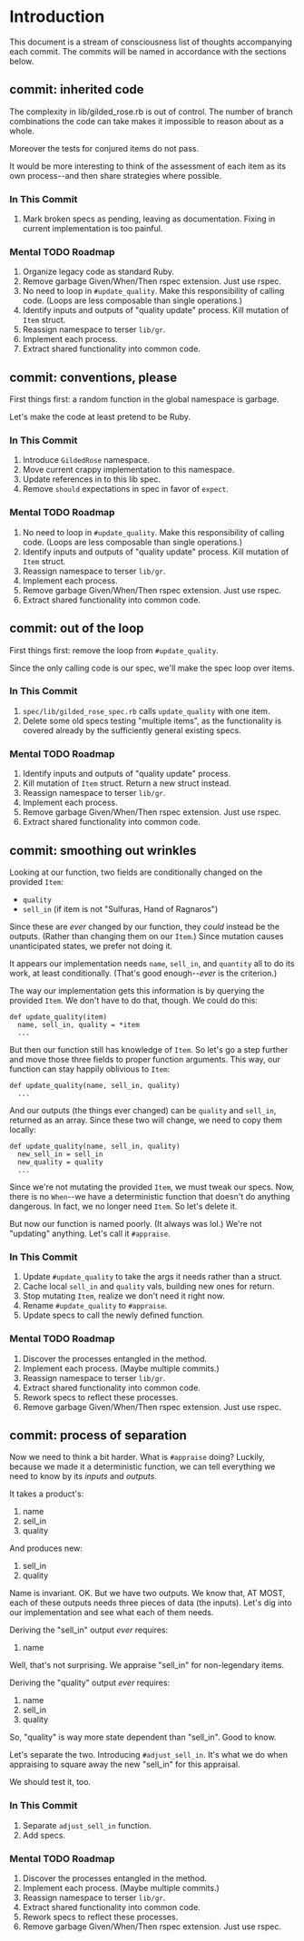 
# Introduction

This document is a stream of consciousness list of thoughts accompanying each 
commit. The commits will be named in accordance with the sections below.


## commit: inherited code

The complexity in lib/gilded\_rose.rb is out of control. The number of 
branch combinations the code can take makes it impossible to reason about 
as a whole.

Moreover the tests for conjured items do not pass.

It would be more interesting to think of the assessment of each item as its 
own process--and then share strategies where possible.

### In This Commit

1. Mark broken specs as pending, leaving as documentation. Fixing in current 
implementation is too painful.

### Mental TODO Roadmap

1. Organize legacy code as standard Ruby.
2. Remove garbage Given/When/Then rspec extension. Just use rspec.
3. No need to loop in `#update_quality`. Make this responsibility of calling 
code. (Loops are less composable than single operations.)
4. Identify inputs and outputs of "quality update" process. Kill mutation of 
`Item` struct.
5. Reassign namespace to terser `lib/gr`.
6. Implement each process.
7. Extract shared functionality into common code.


## commit: conventions, please

First things first: a random function in the global namespace is garbage.

Let's make the code at least pretend to be Ruby.

### In This Commit

1. Introduce `GildedRose` namespace.
2. Move current crappy implementation to this namespace.
3. Update references in to this lib spec.
4. Remove `should` expectations in spec in favor of `expect`.

### Mental TODO Roadmap

1. No need to loop in `#update_quality`. Make this responsibility of calling 
code. (Loops are less composable than single operations.)
2. Identify inputs and outputs of "quality update" process. Kill mutation of 
`Item` struct.
3. Reassign namespace to terser `lib/gr`.
4. Implement each process.
5. Remove garbage Given/When/Then rspec extension. Just use rspec.
6. Extract shared functionality into common code.


## commit: out of the loop

First things first: remove the loop from `#update_quality`.

Since the only calling code is our spec, we'll make the spec loop over items.

### In This Commit

1. `spec/lib/gilded_rose_spec.rb` calls `update_quality` with one item.
2. Delete some old specs testing "multiple items", as the functionality is 
covered already by the sufficiently general existing specs.

### Mental TODO Roadmap

1. Identify inputs and outputs of "quality update" process.
2. Kill mutation of `Item` struct. Return a new struct instead.
3. Reassign namespace to terser `lib/gr`.
4. Implement each process.
5. Remove garbage Given/When/Then rspec extension. Just use rspec.
6. Extract shared functionality into common code.


## commit: smoothing out wrinkles

Looking at our function, two fields are conditionally changed on the provided
`Item`:

* `quality`
* `sell_in` (if item is not "Sulfuras, Hand of Ragnaros")

Since these are *ever* changed by our function, they *could* instead be the 
outputs. (Rather than changing them on our `Item`.) Since mutation causes 
unanticipated states, we prefer not doing it.

It appears our implementation needs `name`, `sell_in`, and `quantity` all to 
do its work, at least conditionally. (That's good enough--*ever* is the 
criterion.)

The way our implementation gets this information is by querying the provided 
`Item`. We don't have to do that, though. We could do this:

    def update_quality(item)
      name, sell_in, quality = *item
      ...

But then our function still has knowledge of `Item`. So let's go a step 
further and move those three fields to proper function arguments. This way, 
our function can stay happily oblivious to `Item`:

    def update_quality(name, sell_in, quality)
      ...

And our outputs (the things ever changed) can be `quality` and `sell_in`,
returned as an array. Since these two will change, we need to copy them
locally:

    def update_quality(name, sell_in, quality)
      new_sell_in = sell_in
      new_quality = quality
      ...

Since we're not mutating the provided `Item`, we must tweak our specs. Now, 
there is no `When`--we have a deterministic function that doesn't do anything 
dangerous. In fact, we no longer need `Item`. So let's delete it.

But now our function is named poorly. (It always was lol.) We're not 
"updating" anything. Let's call it `#appraise`.

### In This Commit

1. Update `#update_quality` to take the args it needs rather than a struct.
2. Cache local `sell_in` and `quality` vals, building new ones for return.
3. Stop mutating `Item`, realize we don't need it right now.
4. Rename `#update_quality` to `#appraise`.
5. Update specs to call the newly defined function.

### Mental TODO Roadmap

1. Discover the processes entangled in the method.
2. Implement each process. (Maybe multiple commits.)
3. Reassign namespace to terser `lib/gr`.
4. Extract shared functionality into common code.
5. Rework specs to reflect these processes.
6. Remove garbage Given/When/Then rspec extension. Just use rspec.


## commit: process of separation

Now we need to think a bit harder. What is `#appraise` doing? Luckily, because 
we made it a deterministic function, we can tell everything we need to know by 
its *inputs* and *outputs*.

It takes a product's:

1. name
2. sell\_in
3. quality

And produces new:

1. sell\_in
2. quality

Name is invariant. OK. But we have two outputs. We know that, AT MOST, each of 
these outputs needs three pieces of data (the inputs). Let's dig into our 
implementation and see what each of them needs.

Deriving the "sell\_in" output *ever* requires:

1. name

Well, that's not surprising. We appraise "sell\_in" for non-legendary items.

Deriving the "quality" output *ever* requires:

1. name
2. sell\_in
2. quality

So, "quality" is way more state dependent than "sell\_in". Good to know.

Let's separate the two. Introducing `#adjust_sell_in`. It's what we do when 
appraising to square away the new "sell\_in" for this appraisal.

We should test it, too.

### In This Commit

1. Separate `adjust_sell_in` function.
2. Add specs.

### Mental TODO Roadmap

1. Discover the processes entangled in the method.
2. Implement each process. (Maybe multiple commits.)
3. Reassign namespace to terser `lib/gr`.
4. Extract shared functionality into common code.
5. Rework specs to reflect these processes.
6. Remove garbage Given/When/Then rspec extension. Just use rspec.

